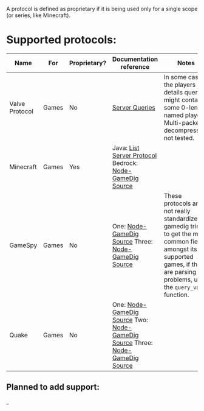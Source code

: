 A protocol is defined as proprietary if it is being used only for a single scope (or series, like Minecraft).

# Supported protocols:
| Name           | For   | Proprietary? | Documentation reference                                                                                                                                                                                                                                                                                       | Notes                                                                                                                                                                               |
|----------------|-------|--------------|---------------------------------------------------------------------------------------------------------------------------------------------------------------------------------------------------------------------------------------------------------------------------------------------------------------|-------------------------------------------------------------------------------------------------------------------------------------------------------------------------------------|
| Valve Protocol | Games | No           | [Server Queries](https://developer.valvesoftware.com/wiki/Server_queries)                                                                                                                                                                                                                                     | In some cases, the players details query might contain some 0-length named players. Multi-packet decompression not tested.                                                          |
| Minecraft      | Games | Yes          | Java: [List Server Protocol](https://wiki.vg/Server_List_Ping) <br> Bedrock: [Node-GameDig Source](https://github.com/gamedig/node-gamedig/blob/master/protocols/minecraftbedrock.js)                                                                                                                         |                                                                                                                                                                                     |
| GameSpy        | Games | No           | One: [Node-GameDig Source](https://github.com/gamedig/node-gamedig/blob/master/protocols/gamespy1.js) Three: [Node-GameDig Source](https://github.com/gamedig/node-gamedig/blob/master/protocols/gamespy3.js)                                                                                                 | These protocols are not really standardized, gamedig tries to get the most common fields amongst its supported games, if there are parsing problems, use the `query_vars` function. |
| Quake          | Games | No           | One: [Node-GameDig Source](https://github.com/gamedig/node-gamedig/blob/master/protocols/quake1.js) Two: [Node-GameDig Source](https://github.com/gamedig/node-gamedig/blob/master/protocols/quake2.js) Three: [Node-GameDig Source](https://github.com/gamedig/node-gamedig/blob/master/protocols/quake3.js) |                                                                                                                                                                                     |

## Planned to add support:
_
